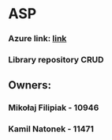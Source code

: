 # ASP

### Azure link: [link](https://projektasp.azurewebsites.net/books)
### Library repository CRUD


## Owners:

### Mikołaj Filipiak - 10946
### Kamil Natonek - 11471
